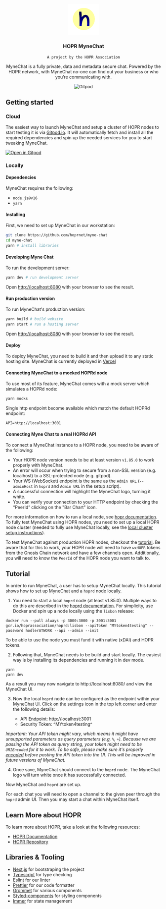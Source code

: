 <!-- INTRODUCTION -->
<p align="center">
  <a href="https://hoprnet.org" target="_blank" rel="noopener noreferrer">
    <img width="100" src="https://github.com/hoprnet/hopr-assets/blob/master/v1/logo/hopr_logo_padded.png?raw=true" alt="HOPR Logo">
  </a>
  
  <!-- Title Placeholder -->
  <h3 align="center">HOPR MyneChat</h3>
  <p align="center">
    <code>A project by the HOPR Association</code>
  </p>
  <p align="center">
MyneChat is a fully private, data and metadata secure chat. Powered by the HOPR network, with MyneChat no-one can find out your business or who you’re communicating with.
  </p>
  <p align="center">
    <img src="https://img.shields.io/badge/Gitpod-ready--to--code-blue?logo=gitpod" alt="Gitpod">
  </p>
</p>

## Getting started

### Cloud

The easiest way to launch MyneChat and setup a cluster of HOPR nodes to start testing it is via [Gitpod.io](https://gitpod.io). It will automatically fetch and install all the required dependencies and spin up the needed services for you to start tweaking MyneChat.

[![Open in Gitpod](https://gitpod.io/button/open-in-gitpod.svg)](https://gitpod.io/#https://github.com/hoprnet/myne-chat)

### Locally

#### Dependencies

MyneChat requires the following:

- `node.js@v16`
- `yarn`

#### Installing

First, we need to set up MyneChat in our workstation:

```bash
git clone https://github.com/hoprnet/myne-chat
cd myne-chat
yarn # install libraries
```

#### Developing Myne Chat

To run the development server:

```bash
yarn dev # run development server
```

Open [http://localhost:8080](http://localhost:8080) with your browser to see the result.

#### Run production version

To run MyneChat's production version:

```bash
yarn build # build website
yarn start # run a hosting server
```

Open [http://localhost:8080](http://localhost:8080) with your browser to see the result.

#### Deploy

To deploy MyneChat, you need to build it and then upload it to any static hosting site. MyneChat is currently deployed in [Vercel](https://vercel.com)

#### Connecting MyneChat to a mocked HOPRd node

To use most of its feature, MyneChat comes with a mock server which simulates a HOPRd node:

```bash
yarn mocks
```

Single http endpoint become available which match the default HOPRd endpoint:

```text
API=http://localhost:3001
```

#### Connecting Myne Chat to a real HOPRd API

To connect a MyneChat instance to a HOPR node, you need to be aware of the following:

- Your HOPR node version needs to be at least version `v1.85.0` to work properly with MyneChat.
- An error will occur when trying to secure from a non-SSL version (e.g. localhost) to a SSL-protected node (e.g. gitpod).
- Your WS (WebSocket) endpoint is the same as the `Admin URL` (`--adminHost` in `hoprd` and `Admin URL` in the setup script).
- A successful connection will highlight the MyneChat logo, turning it white.
- You can verify your connection to your HTTP endpoint by checking the “PeerId” clicking on the "Bar Chart" icon.

For more information on how to run a local node, see [hopr documentation](https://docs.hoprnet.org/en/latest/src/install-hoprd/index.html). To fully test MyneChat using HOPR nodes, you need to set up a local HOPR node cluster (needed to fully use MyneChat locally, see the [local cluster setup instructions](https://github.com/hoprnet/hoprnet/blob/master/SETUP_LOCAL_CLUSTER.md)).

To test MyneChat against production HOPR nodes, checkout the [tutorial](#tutorial). Be aware that for this to work, your HOPR node will need to have `wxHOPR` tokens from the Gnosis Chain network and have a few channels open. Additionally, you will need to know the `PeerId` of the HOPR node you want to talk to.

## Tutorial

In order to run MyneChat, a user has to setup MyneChat locally.
This tutorial shows how to set up MyneChat and a `hoprd` node locally.

1. You need to start a local `hoprd` node (at least v1.85.0). Multiple ways to do this are described in the [hoprd documentation](https://docs.hoprnet.org/en/latest/src/install-hoprd/index.html). For simplicity, use Docker and spin up a node locally using the `lisbon` release:

```
docker run --pull always -p 3000:3000 -p 3001:3001 gcr.io/hoprassociation/hoprd:lisbon --apiToken ^MYtoken4testing^ --password hodlerATWORK --api --admin --init
```

To be able to use the node you must fund it with native (xDAI) and HOPR tokens.

2. Following that, MyneChat needs to be build and start locally. The easiest way is by installing its dependencies and running it in dev mode.

```
yarn
yarn dev
```

As a result you may now navigate to http://localhost:8080/ and view the MyneChat UI.

3. Now the local `hoprd` node can be configured as the endpoint within your MyneChat UI. Click on the settings icon in the top left corner and enter the following details:

   - API Endpoint: http://localhost:3001
   - Security Token: ^MYtoken4testing^

_Important: Your API token might vary, which means it might have unsupported parameters as query parameters (e.g, `%`, `+`). Because we are passing the API token as query string, your token might need to be `URIEncoded` for it to work. To be safe, please make sure it's properly [encoded](https://www.onlinewebtoolkit.com/url-encode-decode) before pasting the API token into the UI. This will be improved in future versions of MyneChat._

4. Once save, MyneChat should connect to the `hoprd` node. The MyneChat logo will turn white once it has successfully connected.

Now MyneChat and `hoprd` are set up.

For each chat you will need to open a channel to the given peer through the `hoprd` admin UI. Then you may start a chat within MyneChat itself.

## Learn More about HOPR

To learn more about HOPR, take a look at the following resources:

- [HOPR Documentation](https://docs.hoprnet.org/)
- [HOPR Repository](https://github.com/hoprnet/hoprnet)

## Libraries & Tooling

- [Next.js](https://nextjs.org) for bootstraping the project
- [Typescript](https://www.typescriptlang.org/) for type checking
- [Eslint](https://eslint.org/) for our linter
- [Prettier](https://prettier.io/) for our code formatter
- [Grommet](https://v2.grommet.io/) for various components
- [Styled-components](https://styled-components.com/) for styling components
- [Immer](https://immerjs.github.io/immer/) for state management

